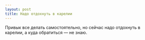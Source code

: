 ```yaml
---
layout: post 
title: Надо отдохнуть в карелии 
--- 
```

Привык все делать самостоятельно, но сейчас надо отдохнуть в карелии, а куда обратиться — не знаю.